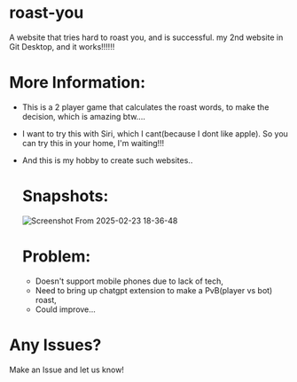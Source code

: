 # roast-you
 A website that tries hard to roast you, and is successful.
 my 2nd website in Git Desktop, and it works!!!!!!
 
# More Information:
- This is a 2 player game that calculates the roast words, to make the decision, which is amazing btw....
- I want to try this with Siri, which I cant(because I dont like apple). So you can try this in your home, I'm waiting!!!
- And this is my hobby to create such websites..

  # Snapshots:
  ![Screenshot From 2025-02-23 18-36-48](https://github.com/user-attachments/assets/d978338b-eeba-42f4-a185-d853d6d14005)

  # Problem:
  - Doesn't support mobile phones due to lack of tech,
  - Need to bring up chatgpt extension to make a PvB(player vs bot) roast,
  - Could improve...
 
# Any Issues?
Make an Issue and let us know!
